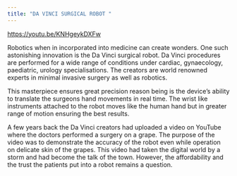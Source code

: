 ```yaml
---
title: "DA VINCI SURGICAL ROBOT "
---
```

<https://youtu.be/KNHgeykDXFw>

Robotics when in incorporated into medicine can create wonders. One such astonishing innovation is the Da Vinci surgical robot. Da Vinci procedures are performed for a wide range of conditions under cardiac, gynaecology, paediatric, urology specialisations. The creators are world renowned experts in minimal invasive surgery as well as robotics. 

This masterpiece ensures great precision reason being is the device’s ability to translate the surgeons hand movements in real time. The wrist like instruments attached to the robot moves like the human hand but in greater range of motion ensuring the best results.

 A few years back the Da Vinci creators had uploaded a video on YouTube where the doctors performed a surgery on a grape. The purpose of the video was to demonstrate the accuracy of the robot even while operation on delicate skin of the grapes. This video had taken the digital world by a storm and had become the talk of the town. However, the affordability and the trust the patients put into a robot remains a question.